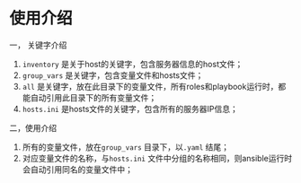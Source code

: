 # 使用介绍

一， 关键字介绍

1. `inventory` 是关于host的关键字，包含服务器信息的host文件；
2. `group_vars` 是关键字，包含变量文件和hosts文件；
3. `all` 是关键字，放在此目录下的变量文件，所有roles和playbook运行时，都能自动引用此目录下的所有变量文件；
4. `hosts.ini` 是hosts文件的关键字，包含所有的服务器IP信息；



二，使用介绍

1. 所有的变量文件，放在`group_vars` 目录下，以`.yaml` 结尾；
2. 对应变量文件的名称，与`hosts.ini` 文件中分组的名称相同，则ansible运行时会自动引用同名的变量文件中；